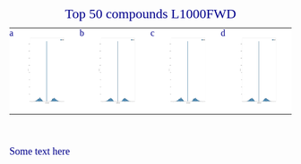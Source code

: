 <!DOCTYPE html>
<html>
   <body>

<table border="0" class="dataframe" style="margin:0 auto">
   <caption><font size="5" color="DarkBlue" face="Times New Roman">Top 50 compounds L1000FWD</font> </caption>
  <tbody>
  <tr valign="top">
    <td valign="top"style = "background-color: 	#FFFFFF;font-family: Century Gothic;font-size: medium;text-align: center;padding: 0px 20px 0px 0px"> <font size="3" color="DarkBlue" face="Times New Roman">a</font> </td>
    <td valign="top"style = "background-color: 	#FFFFFF;font-family: Century Gothic;font-size: medium;text-align: center;padding: 0px 20px 0px 0px"> <img src="hist_all_signatures_CLUE.png" alt="Simply Easy Learning" width="150"
         height="150"></td>
    <td valign="top"style = "background-color: 	#FFFFFF;font-family: Century Gothic;font-size: medium;text-align: center;padding: 0px 20px 0px 0px"> <font size="3" color="DarkBlue" face="Times New Roman">b</font> </td>
    <td valign="top"style = "background-color: 	#FFFFFF;font-family: Century Gothic;font-size: medium;text-align: center;padding: 0px 20px 0px 0px"> <img src="hist_all_signatures_CLUE.png" alt="Simply Easy Learning" width="150"
         height="150"></td>
   <td valign="top"style = "background-color:	#FFFFFF;font-family: Century Gothic;font-size: medium;text-align: center;padding: 0px 20px 0px 0px"> <font size="3" color="DarkBlue" face="Times New Roman">c</font> </td>
    <td valign="top"style = "background-color: 	#FFFFFF;font-family: Century Gothic;font-size: medium;text-align: center;padding: 0px 20px 0px 0px"> <img src="hist_all_signatures_CLUE.png" alt="Simply Easy Learning" width="150"
         height="150"></td>
     <td valign="top"style = "background-color:#FFFFFF;font-family: Century Gothic;font-size: medium;text-align: center;padding: 0px 20px 0px 0px"> <font size="3" color="DarkBlue" face="Times New Roman">d</font> </td>
    <td valign="top"style = "background-color: 	#FFFFFF;font-family: Century Gothic;font-size: medium;text-align: center;padding: 0px 20px 0px 0px"> <img src="hist_all_signatures_CLUE.png" alt="Simply Easy Learning" width="150"
         height="150"></td>
  </tr>
  </tbody>
</table>
<p style="margin-top:1.5cm;"> <font color="DarkBlue" face="Times New Roman" size="4"> Some text here </font></p>
   </body>
</html>

